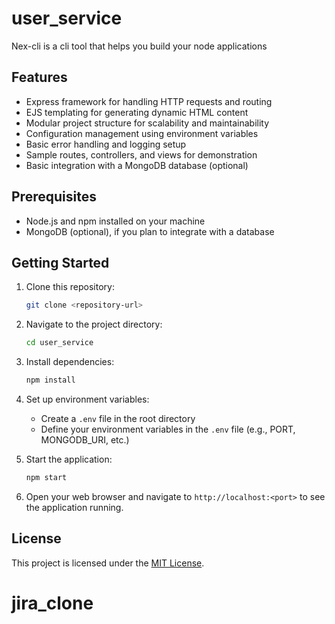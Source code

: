 # user_service

Nex-cli is a cli tool that helps you build your node applications

## Features

- Express framework for handling HTTP requests and routing
- EJS templating for generating dynamic HTML content
- Modular project structure for scalability and maintainability
- Configuration management using environment variables
- Basic error handling and logging setup
- Sample routes, controllers, and views for demonstration
- Basic integration with a MongoDB database (optional)

## Prerequisites

- Node.js and npm installed on your machine
- MongoDB (optional), if you plan to integrate with a database

## Getting Started

1. Clone this repository:

   ```bash
   git clone <repository-url>
   ```
2. Navigate to the project directory:

   ```bash
   cd user_service
   ```
3. Install dependencies:

   ```bash
   npm install
   ```
4. Set up environment variables:

   - Create a `.env` file in the root directory
   - Define your environment variables in the `.env` file (e.g., PORT, MONGODB_URI, etc.)
5. Start the application:

   ```bash
   npm start
   ```
6. Open your web browser and navigate to `http://localhost:<port>` to see the application running.

## License

This project is licensed under the [MIT License](LICENSE).
# jira_clone
